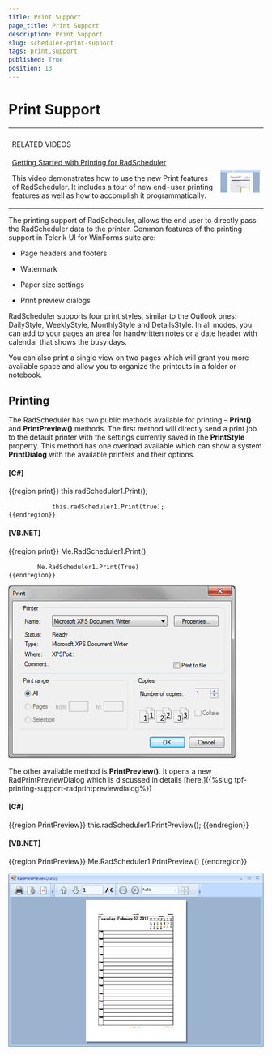 ```yaml
---
title: Print Support
page_title: Print Support
description: Print Support
slug: scheduler-print-support
tags: print,support
published: True
position: 13
---
```


# Print Support


<table><th><tr><td>

RELATED VIDEOS</td><td></td></tr></th><tr><td>[Getting Started with Printing for RadScheduler](http://tv.telerik.com/watch/winforms/getting-started-with-printing-for-radscheduler)

This video demonstrates how to use the new Print features of RadScheduler. It includes a tour of new end-user printing features as well as how to accomplish it programmatically.
            </td><td>![scheduler-print-support 003](images/scheduler-print-support003.png)</td></tr></table>

The printing support of RadScheduler, allows the end user to directly pass the RadScheduler data to
        the printer. Common features of the printing support in Telerik UI for WinForms suite are:
      

* Page headers and footers

* Watermark

* Paper size settings

* Print preview dialogs

RadScheduler supports four print styles, similar to the Outlook ones: DailyStyle, WeeklyStyle,
        MonthlyStyle and DetailsStyle. In all modes, you can add to your pages an area for handwritten notes
        or a date header with calendar that shows the busy days.
      

You can also print a single view on two pages which will grant you more available space and allow you to organize the
        printouts in a folder or notebook.
      

## Printing

The RadScheduler has two public methods available for printing – __Print()__ and
          __PrintPreview()__ methods. The first method will directly send a print job to
          the default printer with the settings currently saved in the __PrintStyle__
          property. This method has one overload available which can show a system
          __PrintDialog__ with the available printers and their options.
        

#### __[C#]__

{{region print}}
	            this.radScheduler1.Print();
	
	            this.radScheduler1.Print(true);
	{{endregion}}



#### __[VB.NET]__

{{region print}}
	        Me.RadScheduler1.Print()
	
	        Me.RadScheduler1.Print(True)
	{{endregion}}

![scheduler-print-support 001](images/scheduler-print-support001.png)

The other available method is __PrintPreview()__. It opens a new
          RadPrintPreviewDialog which is discussed in details
          [here.]({%slug tpf-printing-support-radprintpreviewdialog%})

#### __[C#]__

{{region PrintPreview}}
	            this.radScheduler1.PrintPreview();
	{{endregion}}



#### __[VB.NET]__

{{region PrintPreview}}
	        Me.RadScheduler1.PrintPreview()
	{{endregion}}

![scheduler-print-support 002](images/scheduler-print-support002.png)
